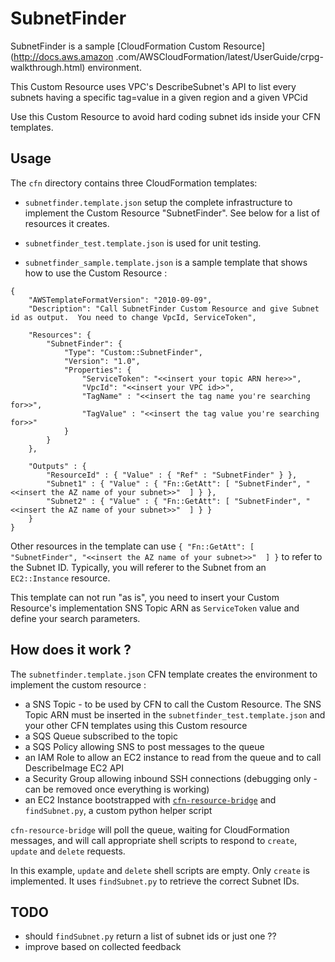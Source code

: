 SubnetFinder
============

SubnetFinder is a sample [CloudFormation Custom Resource] (http://docs.aws.amazon
.com/AWSCloudFormation/latest/UserGuide/crpg-walkthrough.html) environment.

This Custom Resource uses VPC's DescribeSubnet's API to list every subnets having a specific tag=value in a given
region and a given VPCid

Use this Custom Resource to avoid hard coding subnet ids inside your CFN templates.


Usage
-----

The ```cfn``` directory contains three CloudFormation templates:

- ```subnetfinder.template.json``` setup the complete infrastructure to implement the Custom Resource "SubnetFinder".
See below for a list of resources it creates.

- ```subnetfinder_test.template.json``` is used for unit testing.

- ```subnetfinder_sample.template.json``` is a sample template that shows how to use the Custom Resource :

```
{
    "AWSTemplateFormatVersion": "2010-09-09",
    "Description": "Call SubnetFinder Custom Resource and give Subnet id as output.  You need to change VpcId, ServiceToken",

    "Resources": {
        "SubnetFinder": {
            "Type": "Custom::SubnetFinder",
            "Version": "1.0",
            "Properties": {
                "ServiceToken": "<<insert your topic ARN here>>",
                "VpcId": "<<insert your VPC id>>",
                "TagName" : "<<insert the tag name you're searching for>>",
                "TagValue" : "<<insert the tag value you're searching for>>"
            }
        }
    },

    "Outputs" : {
        "ResourceId" : { "Value" : { "Ref" : "SubnetFinder" } },
        "Subnet1" : { "Value" : { "Fn::GetAtt": [ "SubnetFinder", "<<insert the AZ name of your subnet>>"  ] } },
        "Subnet2" : { "Value" : { "Fn::GetAtt": [ "SubnetFinder", "<<insert the AZ name of your subnet>>"  ] } }
    }
}
```

Other resources in the template can use ```{ "Fn::GetAtt": [ "SubnetFinder", "<<insert the AZ name of your subnet>>"  ] }``` to refer to the Subnet ID.  Typically,
you will referer to the Subnet from an ```EC2::Instance``` resource.

This template can not run "as is", you need to insert your Custom Resource's implementation SNS Topic ARN as
```ServiceToken``` value and define your search parameters.

How does it work ?
------------------

The ```subnetfinder.template.json``` CFN template creates the environment to implement the custom resource :

- a SNS Topic - to be used by CFN to call the Custom Resource.  The SNS Topic ARN must be inserted in the
```subnetfinder_test.template.json``` and your other CFN templates using this Custom resource
- a SQS Queue subscribed to the topic
- a SQS Policy allowing SNS to post messages to the queue
- an IAM Role to allow an EC2 instance to read from the queue and to call DescribeImage EC2 API
- a Security Group allowing inbound SSH connections (debugging only - can be removed once everything is working)
- an EC2 Instance bootstrapped with [```cfn-resource-bridge```](https://github.com/aws/aws-cfn-resource-bridge) and
```findSubnet.py```, a custom python helper script

```cfn-resource-bridge``` will poll the queue, waiting for CloudFormation messages, and will call appropriate shell
scripts to respond to ```create```, ```update``` and ```delete``` requests.

In this example, ```update``` and ```delete``` shell scripts are empty.  Only ```create``` is implemented.  It uses
```findSubnet.py``` to retrieve the correct Subnet IDs.

TODO
----

- should ```findSubnet.py``` return a list of subnet ids or just one ??
- improve based on collected feedback
